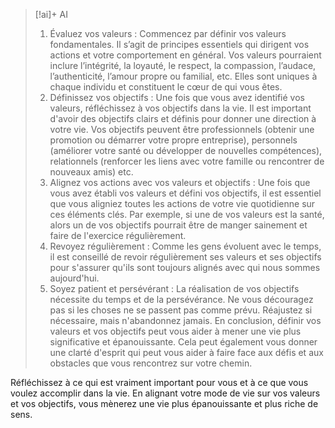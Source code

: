 
> [!ai]+ AI
>
> 1. Évaluez vos valeurs : Commencez par définir vos valeurs fondamentales. Il s’agit de principes essentiels qui dirigent vos actions et votre comportement en général. Vos valeurs pourraient inclure l’intégrité, la loyauté, le respect, la compassion, l’audace, l’authenticité, l’amour propre ou familial, etc. Elles sont uniques à chaque individu et constituent le cœur de qui vous êtes.
> 2. Définissez vos objectifs : Une fois que vous avez identifié vos valeurs, réfléchissez à vos objectifs dans la vie. Il est important d'avoir des objectifs clairs et définis pour donner une direction à votre vie. Vos objectifs peuvent être professionnels (obtenir une promotion ou démarrer votre propre entreprise), personnels (améliorer votre santé ou développer de nouvelles compétences), relationnels (renforcer les liens avec votre famille ou rencontrer de nouveaux amis) etc.
> 3. Alignez vos actions avec vos valeurs et objectifs : Une fois que vous avez établi vos valeurs et défini vos objectifs, il est essentiel que vous aligniez toutes les actions de votre vie quotidienne sur ces éléments clés. Par exemple, si une de vos valeurs est la santé, alors un de vos objectifs pourrait être de manger sainement et faire de l'exercice régulièrement.
> 4. Revoyez régulièrement : Comme les gens évoluent avec le temps, il est conseillé de revoir régulièrement ses valeurs et ses objectifs pour s'assurer qu'ils sont toujours alignés avec qui nous sommes aujourd'hui.
> 5. Soyez patient et persévérant : La réalisation de vos objectifs nécessite du temps et de la persévérance. Ne vous découragez pas si les choses ne se passent pas comme prévu. Réajustez si nécessaire, mais n'abandonnez jamais.
> En conclusion, définir vos valeurs et vos objectifs peut vous aider à mener une vie plus significative et épanouissante. Cela peut également vous donner une clarté d'esprit qui peut vous aider à faire face aux défis et aux obstacles que vous rencontrez sur votre chemin.

Réfléchissez à ce qui est vraiment important pour vous et à ce que vous voulez accomplir dans la vie. En alignant votre mode de vie sur vos valeurs et vos objectifs, vous mènerez une vie plus épanouissante et plus riche de sens.
